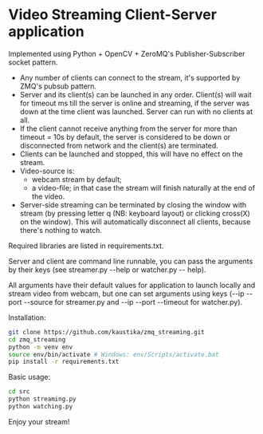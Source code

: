 # Video Streaming Client-Server application

Implemented using Python + OpenCV + ZeroMQ's Publisher-Subscriber socket pattern.
 
- Any number of clients can connect to the stream, it's supported by ZMQ's pubsub pattern.
- Server and its client(s) can be launched in any order. Client(s) will wait for timeout ms till the server is online and streaming, if the server was down at the time client was launched. Server can run with no clients at all.
- If the client cannot receive anything from the server for more than timeout = 10s by default, the server is considered to be down or disconnected from network and the client(s) are terminated.
- Clients can be launched and stopped, this will have no effect on the stream.
- Video-source is:
  - webcam stream by default;
  - a video-file; in that case the stream will finish naturally at the end of the video.
- Server-side streaming can be terminated by closing the window with stream (by pressing letter q (NB: keyboard layout) or clicking cross(X) on the window). This will automatically disconnect all clients, because there's nothing to watch.

Required libraries are listed in requirements.txt.

Server and client are command line runnable, you can pass the arguments by their keys (see streamer.py --help or watcher.py -- help).

All arguments have their default values for application to launch locally and stream video from webcam, but one can set arguments using keys (--ip --port --source for streamer.py and --ip --port --timeout for watcher.py).

Installation:
```bash
git clone https://github.com/kaustika/zmq_streaming.git
cd zmq_streaming
python -m venv env
source env/bin/activate # Windows: env/Scripts/activate.bat
pip install -r requirements.txt
```

Basic usage:
```bash
cd src
python streaming.py
python watching.py
```

Enjoy your stream!

